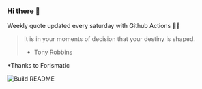### Hi there 👋



Weekly quote updated every saturday with Github Actions 💁‍♂️


<!-- START_JOKE_SECTION -->
> It is in your moments of decision that your destiny is shaped.  
> 
> - Tony Robbins 
<!-- END_JOKE_SECTION -->


*Thanks to Forismatic


![Build README](https://github.com/ThomasTSWD/ThomasTSWD/workflows/Build%20README/badge.svg)


<!-- ##![Cute cat](https://cataas.com/cat?width=250&height=250) -->
